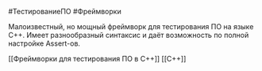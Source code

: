 #ТестированиеПО #Фреймворки 

Малоизвестный, но мощный фреймворк для тестирования ПО на языке C++. Имеет разнообразный синтаксис и даёт возможность по полной настройке Assert-ов.

[[Фреймворки для тестирования ПО в C++]]
[[C++]]